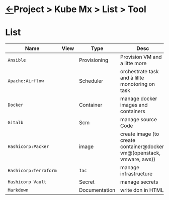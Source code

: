 <head><link rel="stylesheet" href="../../../../md.css"/><script src="../../../md.js"></script></head>

[//]: #(Reference)
[Repo_Readme]:    ../README.md

[Gitlab_Howto]:     ../howto/gitlab_howto.md
[Gitlab_Whatis]:    ../whatis/gitlab_whatis.md
[Hsbc_Whatis]:      ../whatis/hsbc_whatis.md
[Mmg_Whatis]:       ../whatis/mmg_whatis.md
[Arkea_Whatis]:     ../whatis/arkea_whatis.md
[Cerbus_Whatis]:    ../whatis/cerbus_whatis.md
[Team_Mt1_Whatis]:  ../whatis/team_mt1_whatis.md


# [&larr;][Repo_Readme]Project > Kube Mx > List > Tool


# List
|Name|View|Type|Desc|
|-|-|-|-|
|`Ansible`||Provisioning|Provision VM and a litte more
|`Apache:Airflow`||Scheduler|orchestrate task and à lillte monotoring on task
|`Docker`||Container|manage docker images and containers
|`Gitalb`||Scm|manage source Code
|`Hashicorp:Packer`||image|create image (to create container@docker, vm@(openstack, vmware, aws))
|`Hashicorp:Terraform`||`Iac`|manage infrastructure 
|`Hashicorp Vault`||Secret|manage secrets
|`Markdown`||Documentation|write don in HTML
<br>

